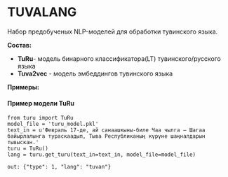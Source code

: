 # TUVALANG
Набор предобученых NLP-моделей для обработки тувинского языка.

**Состав:**

- __TuRu__- модель бинарного классификатора(LT) тувинского/русского языка
- __Tuva2vec__ - модель эмбеддингов тувинского языка

**Примеры:**

#### Пример модели TuRu
```
from turu import TuRu
model_file = 'turu_model.pkl'
text_in = u'Февраль 17-де, ай санаашкыны-биле Чаа чылга – Шагаа байырлалынга тураскаадып, Тыва Республиканың күрүне шаңналдарын тывыскан.'
turu = TuRu()
lang = turu.get_turu(text_in=text_in, model_file=model_file)

out: {"type": 1, "lang": "tuvan"}
```

